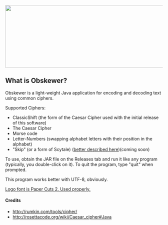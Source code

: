 <img src="http://ruthlessphysics.com/img/obskewerlogo.png" width="600" height="200">

<h2>What is Obskewer?</h2>
Obskewer is a light-weight Java application for encoding and decoding text using common ciphers.

Supported Ciphers:
<ul>
<li>ClassicShift (the form of the Caesar Cipher used with the initial release of this software)</li>
<li>The Caesar Cipher</li>
<li>Morse code</li>
<li>Letter-Numbers (swapping alphabet letters with their position in the alphabet)</li>
<li>"Skip" (or a form of Scytale) (<a href="http://rumkin.com/tools/cipher/skip.php">better described here</a>)(coming soon)</li>
</ul>

To use, obtain the JAR file on the Releases tab and run it like any program (typically, you double-click on it). To quit the program, type "quit" when prompted.

This program works better with UTF-8, obviously.

<a href="http://www.dafont.com/paper-cuts.font?l[]=10&text=Obskewer">Logo font is Paper Cuts 2. Used properly.</a>

<h4>Credits</h4>
<ul>
<li><a href="http://rumkin.com/tools/cipher/">http://rumkin.com/tools/cipher/</a></li>
<li><a href="http://rosettacode.org/wiki/Caesar_cipher#Java">http://rosettacode.org/wiki/Caesar_cipher#Java</a></li>
</ul>
